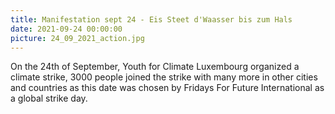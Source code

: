 ```yaml
---
title: Manifestation sept 24 - Eis Steet d'Waasser bis zum Hals
date: 2021-09-24 00:00:00
picture: 24_09_2021_action.jpg
---
```


On the 24th of September, Youth for Climate Luxembourg organized a climate strike, 3000 people joined the strike with many more in other cities and countries as this date was chosen by Fridays For Future International as a global strike day.
